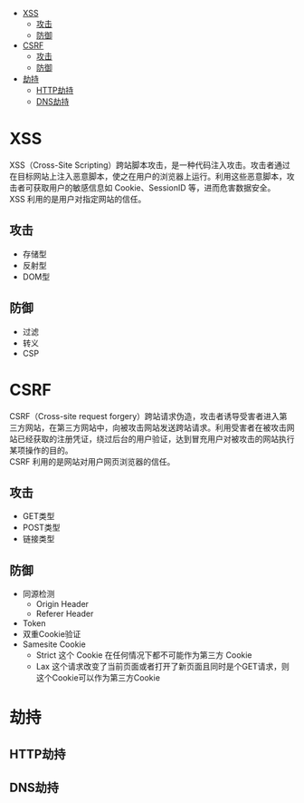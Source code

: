 * [XSS](#xss)
  * [攻击](#攻击)
  * [防御](#防御)
* [CSRF](#csrf)
  * [攻击](#攻击-1)
  * [防御](#防御-1)
* [劫持](#劫持)
  * [HTTP劫持](#http劫持)
  * [DNS劫持](#dns劫持)
  
# XSS #
XSS（Cross-Site Scripting）跨站脚本攻击，是一种代码注入攻击。攻击者通过在目标网站上注入恶意脚本，使之在用户的浏览器上运行。利用这些恶意脚本，攻击者可获取用户的敏感信息如 Cookie、SessionID 等，进而危害数据安全。<br>
XSS 利用的是用户对指定网站的信任。
## 攻击 ##
  - 存储型
  - 反射型
  - DOM型
## 防御 ##
  - 过滤
  - 转义
  - CSP

# CSRF #
CSRF（Cross-site request forgery）跨站请求伪造，攻击者诱导受害者进入第三方网站，在第三方网站中，向被攻击网站发送跨站请求。利用受害者在被攻击网站已经获取的注册凭证，绕过后台的用户验证，达到冒充用户对被攻击的网站执行某项操作的目的。<br>
CSRF 利用的是网站对用户网页浏览器的信任。
## 攻击 ##
  - GET类型
  - POST类型
  - 链接类型
## 防御 ##
  - 同源检测
    - Origin Header
    - Referer Header
  - Token
  - 双重Cookie验证
  - Samesite Cookie
    - Strict 这个 Cookie 在任何情况下都不可能作为第三方 Cookie
    - Lax 这个请求改变了当前页面或者打开了新页面且同时是个GET请求，则这个Cookie可以作为第三方Cookie

# 劫持 #
## HTTP劫持 ##
## DNS劫持 ##
